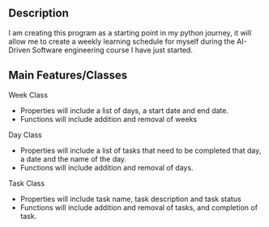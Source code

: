 Description
-----------
I am creating this program as a starting point in my python journey, it will allow me to create a weekly learning schedule for myself during the AI-Driven Software engineering course I have just started.

Main Features/Classes
---------------------
Week Class 
- Properties will include a list of days, a start date and end date.
- Functions will include addition and removal of weeks

Day Class 
- Properties will include a list of tasks that need to be completed that day, a date and the name of the day.
- Functions will include addition and removal of days.

Task Class 
- Properties will include task name, task description and task status
- Functions will include addition and removal of tasks, and completion of task.